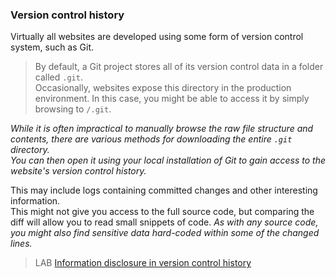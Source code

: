 ### Version control history

Virtually all websites are developed using some form of version control system, such as Git.  
  
>By default, a Git project stores all of its version control data in a folder called `.git`.  
Occasionally, websites expose this directory in the production environment. In this case, you might be able to access it by simply browsing to `/.git`.  
  
_While it is often impractical to manually browse the raw file structure and contents, there are various methods for downloading the entire_ _`.git`_ _directory.  
You can then open it using your local installation of Git to gain access to the website's version control history._  

This may include logs containing committed changes and other interesting information.  
This might not give you access to the full source code, but comparing the diff will allow you to read small snippets of code. *As with any source code, you might also find sensitive data hard-coded within some of the changed lines.*  
  
  
>LAB [Information disclosure in version control history](https://portswigger.net/web-security/information-disclosure/exploiting/lab-infoleak-in-version-control-history)